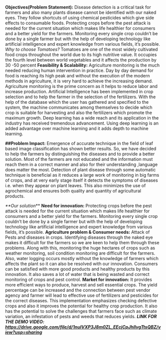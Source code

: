 **Objectives(Problem Statement):**
    Disease detection is a critical task for farmers and also many plants disease cannot be identified with our naked eyes. They follow shortcuts of using chemical pesticides which give side effects to consumable foods. 
    Protecting crops before the pest attack is needed for the current situation which makes life healthier for consumers and a better yield for the farmers.  Monitoring every single crop couldn’t be done by a single farmer but with the help of developing technology like artificial intelligence and expert knowledge from various fields, it’s possible.
_Why to choose Tomatoes?_
    Tomatoes are one of the most widely cultivated food crops throughout the world due to its high nutritive value. It occupies the fourth level between world vegetables and it affects the production by 30 -50 percent
**Feasibility & Scalability:**
      Agriculture monitoring is the much needed reducing human intervention in practice. Day by day demand for food is reaching its high peak and without the execution of the modern methods in agriculture, it is very hard to achieve the increasing demand. Agriculture monitoring is the prime concern as it helps to reduce labor and increase production. Artificial Intelligence has been implemented in crop selection and to help the farmer in the selection of the fertilizers. With the help of the database which the user has gathered and specified to the system, the machine communicates among themselves to decide which crop is suitable for harvesting and also the fertilizers which promote the maximum growth. Deep learning has a wide reach and its application in the industry has received tremendous advancement. Using deep learning is an added advantage over machine learning and it adds depth to machine learning. 

**##Problem Impact:**
    Emergence of accurate technique in the field of leaf based image classification has shown better results. So, we have decided to help the farmers by distinguishing the diseases and to provide a better solution. Most of the farmers are not educated and the information must reach them in a correct manner and also for their understanding ,language does matter the most. Detection of plant disease through some automatic technique is beneficial as it reduces a large work of monitoring in big farms of crops, and at very early stage itself it detects the symptoms of diseases i.e. when they appear on plant leaves. This also minimizes the use of agrochemical and ensures both quality and quantity of agricultural products.

_**Our solution_**
**Need for innovation:**
    Protecting crops before the pest attack is needed for the current situation which makes life healthier for consumers and a better yield for the farmers.  Monitoring every single crop couldn’t be done by a single farmer but with the help of developing technology like artificial intelligence and expert knowledge from various fields, it’s possible. 
**Agriculture problem & Consumer needs:** 
    Attack of Pests and diseases in crops. Identifying diseases through the naked eye makes it difficult for the farmers so we are keen to help them through these problems. Along with this, monitoring the huge hectares of crops such as weather monitoring, soil condition monitoring are difficult for the farmers. Also, water logging occurs mostly without the knowledge of farmers which affects the plant so it can also be resolved with our innovation. 
Consumers can be satisfied with more good products and healthy products by this innovation. It also saves a lot of water that is being wasted and correct monitoring of crops and pest control.
**Market for innovation:** 
    It provides more efficient ways to produce, harvest and sell essential crops. The yield percentage can be increased and the connection between pest vendor agency and farmer will lead to effective use of fertilizers and pesticides for the correct diseases. This implementation emphasizes checking defective crops and also it improves the potential for healthy crop production. It also has the potential to solve the challenges that farmers face such as climate variation, an infestation of pests and weeds that reduces yields.
_**LINK FOR THE DEMO VIDEO: https://drive.google.com/file/d/1nuIVXP3J8m0ZL_EEcjCpJhIlvgTtsQBZ/view?usp=sharing**_


